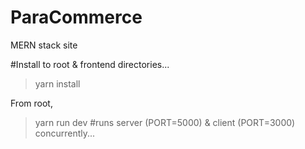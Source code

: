 # ParaCommerce
MERN stack site

#Install to root & frontend directories... 
>yarn install 

From root, 
> yarn run dev 
#runs server (PORT=5000) & client (PORT=3000) concurrently...
